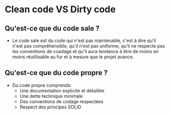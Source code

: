 # Clean code VS Dirty code

## Qu'est-ce que du code sale ?

- Le code sale est du code qui n'est pas maintenable, c'est à dire qu'il n'est pas compréhensible, qu'il n'est pas uniforme, qu'il ne respecte pas les conventions de coadage et qu'il aura tendance à être de moins en moins réutilisable au fur et à mesure que le projet avance.

## Qu'est-ce que du code propre ?

- Du code propre comprends:
    - Une documentation explicite et détaillée
    - Une dette technique minimale
    - Des conventions de codage respectées
    - Respect des principes SOLID
    
